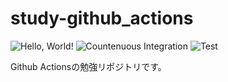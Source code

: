# study-github_actions

![Hello, World!](https://github.com/itoaki/study-github_actions/workflows/Hello,%20World!/badge.svg)
![Countenuous Integration](https://github.com/itoaki/study-github_actions/workflows/Countenuous%20Integration/badge.svg)
![Test](https://github.com/itoaki/study-github_actions/workflows/Test/badge.svg)

Github Actionsの勉強リポジトリです。
